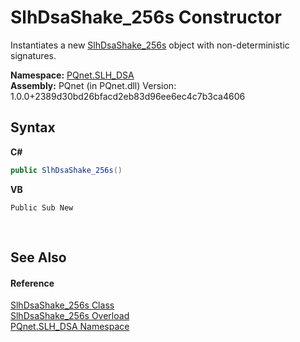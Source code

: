 # SlhDsaShake_256s Constructor 
 

Instantiates a new <a href="8c13f6f7-4b2f-4665-b77d-76704319dbc0.md">SlhDsaShake_256s</a> object with non-deterministic signatures.

**Namespace:**&nbsp;<a href="5a51e981-67fd-0177-2098-034d6071509d.md">PQnet.SLH_DSA</a><br />**Assembly:**&nbsp;PQnet (in PQnet.dll) Version: 1.0.0+2389d30bd26bfacd2eb83d96ee6ec4c7b3ca4606

## Syntax

**C#**<br />
``` C#
public SlhDsaShake_256s()
```

**VB**<br />
``` VB
Public Sub New
```

<br />

## See Also


#### Reference
<a href="8c13f6f7-4b2f-4665-b77d-76704319dbc0.md">SlhDsaShake_256s Class</a><br /><a href="f0cc54d1-4d77-04b7-d6b5-4e9227093068.md">SlhDsaShake_256s Overload</a><br /><a href="5a51e981-67fd-0177-2098-034d6071509d.md">PQnet.SLH_DSA Namespace</a><br />